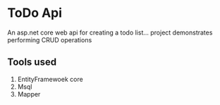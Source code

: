 # ToDo Api
An asp.net core web api for creating a todo list... project demonstrates performing CRUD operations

## Tools used
1. EntityFramewoek core
2. Msql
3. Mapper
